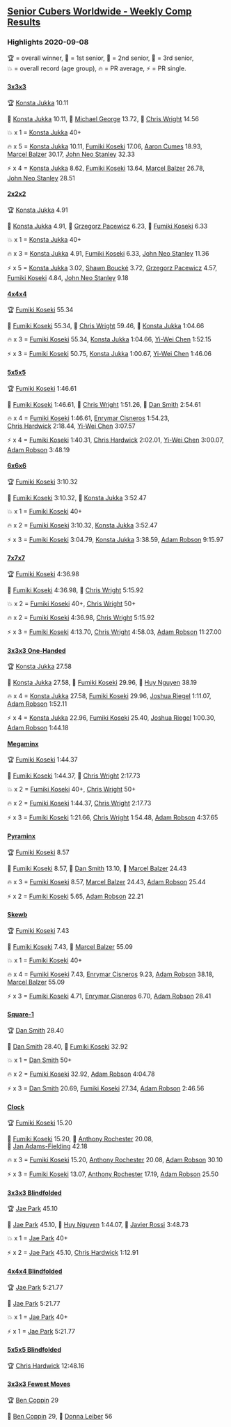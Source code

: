 <style>table {white-space: nowrap;}</style>
<link rel="stylesheet" type="text/css" href="/scw-comp/css/flags.css" />

## [Senior Cubers Worldwide - Weekly Comp Results](/scw-comp/results/)
### Highlights 2020-09-08

<span style="white-space: nowrap;">🏆 = overall winner</span>, <span style="white-space: nowrap;">🥇 = 1st senior</span>, <span style="white-space: nowrap;">🥈 = 2nd senior</span>, <span style="white-space: nowrap;">🥉 = 3rd senior</span>, <span style="white-space: nowrap;">💥 = overall record (age group)</span>, <span style="white-space: nowrap;">🔥 = PR average</span>, <span style="white-space: nowrap;">⚡ = PR single</span>.

#### [3x3x3](333.md)

<span style="white-space: nowrap;">🏆 [Konsta Jukka](../../persons/konsta_jukka/333.md) 10.11</span>

<span style="white-space: nowrap;">🥇 [Konsta Jukka](../../persons/konsta_jukka/333.md) 10.11</span>, <span style="white-space: nowrap;">🥈 [Michael George](../../persons/michael_george/333.md) 13.72</span>, <span style="white-space: nowrap;">🥉 [Chris Wright](../../persons/chris_wright/333.md) 14.56</span>

💥 x 1 = <span style="white-space: nowrap;">[Konsta Jukka](../../persons/konsta_jukka/333.md) 40+</span>

🔥 x 5 = <span style="white-space: nowrap;">[Konsta Jukka](../../persons/konsta_jukka/333.md) 10.11</span>, <span style="white-space: nowrap;">[Fumiki Koseki](../../persons/fumiki_koseki/333.md) 17.06</span>, <span style="white-space: nowrap;">[Aaron Cumes](../../persons/aaron_cumes/333.md) 18.93</span>, <span style="white-space: nowrap;">[Marcel Balzer](../../persons/marcel_balzer/333.md) 30.17</span>, <span style="white-space: nowrap;">[John Neo Stanley](../../persons/john_neo_stanley/333.md) 32.33</span>

⚡ x 4 = <span style="white-space: nowrap;">[Konsta Jukka](../../persons/konsta_jukka/333.md) 8.62</span>, <span style="white-space: nowrap;">[Fumiki Koseki](../../persons/fumiki_koseki/333.md) 13.64</span>, <span style="white-space: nowrap;">[Marcel Balzer](../../persons/marcel_balzer/333.md) 26.78</span>, <span style="white-space: nowrap;">[John Neo Stanley](../../persons/john_neo_stanley/333.md) 28.51</span>

#### [2x2x2](222.md)

<span style="white-space: nowrap;">🏆 [Konsta Jukka](../../persons/konsta_jukka/222.md) 4.91</span>

<span style="white-space: nowrap;">🥇 [Konsta Jukka](../../persons/konsta_jukka/222.md) 4.91</span>, <span style="white-space: nowrap;">🥈 [Grzegorz Pacewicz](../../persons/grzegorz_pacewicz/222.md) 6.23</span>, <span style="white-space: nowrap;">🥉 [Fumiki Koseki](../../persons/fumiki_koseki/222.md) 6.33</span>

💥 x 1 = <span style="white-space: nowrap;">[Konsta Jukka](../../persons/konsta_jukka/222.md) 40+</span>

🔥 x 3 = <span style="white-space: nowrap;">[Konsta Jukka](../../persons/konsta_jukka/222.md) 4.91</span>, <span style="white-space: nowrap;">[Fumiki Koseki](../../persons/fumiki_koseki/222.md) 6.33</span>, <span style="white-space: nowrap;">[John Neo Stanley](../../persons/john_neo_stanley/222.md) 11.36</span>

⚡ x 5 = <span style="white-space: nowrap;">[Konsta Jukka](../../persons/konsta_jukka/222.md) 3.02</span>, <span style="white-space: nowrap;">[Shawn Boucké](../../persons/shawn_boucke/222.md) 3.72</span>, <span style="white-space: nowrap;">[Grzegorz Pacewicz](../../persons/grzegorz_pacewicz/222.md) 4.57</span>, <span style="white-space: nowrap;">[Fumiki Koseki](../../persons/fumiki_koseki/222.md) 4.84</span>, <span style="white-space: nowrap;">[John Neo Stanley](../../persons/john_neo_stanley/222.md) 9.18</span>

#### [4x4x4](444.md)

<span style="white-space: nowrap;">🏆 [Fumiki Koseki](../../persons/fumiki_koseki/444.md) 55.34</span>

<span style="white-space: nowrap;">🥇 [Fumiki Koseki](../../persons/fumiki_koseki/444.md) 55.34</span>, <span style="white-space: nowrap;">🥈 [Chris Wright](../../persons/chris_wright/444.md) 59.46</span>, <span style="white-space: nowrap;">🥉 [Konsta Jukka](../../persons/konsta_jukka/444.md) 1:04.66</span>

🔥 x 3 = <span style="white-space: nowrap;">[Fumiki Koseki](../../persons/fumiki_koseki/444.md) 55.34</span>, <span style="white-space: nowrap;">[Konsta Jukka](../../persons/konsta_jukka/444.md) 1:04.66</span>, <span style="white-space: nowrap;">[Yi-Wei Chen](../../persons/yi_wei_chen/444.md) 1:52.15</span>

⚡ x 3 = <span style="white-space: nowrap;">[Fumiki Koseki](../../persons/fumiki_koseki/444.md) 50.75</span>, <span style="white-space: nowrap;">[Konsta Jukka](../../persons/konsta_jukka/444.md) 1:00.67</span>, <span style="white-space: nowrap;">[Yi-Wei Chen](../../persons/yi_wei_chen/444.md) 1:46.06</span>

#### [5x5x5](555.md)

<span style="white-space: nowrap;">🏆 [Fumiki Koseki](../../persons/fumiki_koseki/555.md) 1:46.61</span>

<span style="white-space: nowrap;">🥇 [Fumiki Koseki](../../persons/fumiki_koseki/555.md) 1:46.61</span>, <span style="white-space: nowrap;">🥈 [Chris Wright](../../persons/chris_wright/555.md) 1:51.26</span>, <span style="white-space: nowrap;">🥉 [Dan Smith](../../persons/dan_smith/555.md) 2:54.61</span>

🔥 x 4 = <span style="white-space: nowrap;">[Fumiki Koseki](../../persons/fumiki_koseki/555.md) 1:46.61</span>, <span style="white-space: nowrap;">[Enrymar Cisneros](../../persons/enrymar_cisneros/555.md) 1:54.23</span>, <span style="white-space: nowrap;">[Chris Hardwick](../../persons/chris_hardwick/555.md) 2:18.44</span>, <span style="white-space: nowrap;">[Yi-Wei Chen](../../persons/yi_wei_chen/555.md) 3:07.57</span>

⚡ x 4 = <span style="white-space: nowrap;">[Fumiki Koseki](../../persons/fumiki_koseki/555.md) 1:40.31</span>, <span style="white-space: nowrap;">[Chris Hardwick](../../persons/chris_hardwick/555.md) 2:02.01</span>, <span style="white-space: nowrap;">[Yi-Wei Chen](../../persons/yi_wei_chen/555.md) 3:00.07</span>, <span style="white-space: nowrap;">[Adam Robson](../../persons/adam_robson/555.md) 3:48.19</span>

#### [6x6x6](666.md)

<span style="white-space: nowrap;">🏆 [Fumiki Koseki](../../persons/fumiki_koseki/666.md) 3:10.32</span>

<span style="white-space: nowrap;">🥇 [Fumiki Koseki](../../persons/fumiki_koseki/666.md) 3:10.32</span>, <span style="white-space: nowrap;">🥈 [Konsta Jukka](../../persons/konsta_jukka/666.md) 3:52.47</span>

💥 x 1 = <span style="white-space: nowrap;">[Fumiki Koseki](../../persons/fumiki_koseki/666.md) 40+</span>

🔥 x 2 = <span style="white-space: nowrap;">[Fumiki Koseki](../../persons/fumiki_koseki/666.md) 3:10.32</span>, <span style="white-space: nowrap;">[Konsta Jukka](../../persons/konsta_jukka/666.md) 3:52.47</span>

⚡ x 3 = <span style="white-space: nowrap;">[Fumiki Koseki](../../persons/fumiki_koseki/666.md) 3:04.79</span>, <span style="white-space: nowrap;">[Konsta Jukka](../../persons/konsta_jukka/666.md) 3:38.59</span>, <span style="white-space: nowrap;">[Adam Robson](../../persons/adam_robson/666.md) 9:15.97</span>

#### [7x7x7](777.md)

<span style="white-space: nowrap;">🏆 [Fumiki Koseki](../../persons/fumiki_koseki/777.md) 4:36.98</span>

<span style="white-space: nowrap;">🥇 [Fumiki Koseki](../../persons/fumiki_koseki/777.md) 4:36.98</span>, <span style="white-space: nowrap;">🥈 [Chris Wright](../../persons/chris_wright/777.md) 5:15.92</span>

💥 x 2 = <span style="white-space: nowrap;">[Fumiki Koseki](../../persons/fumiki_koseki/777.md) 40+</span>, <span style="white-space: nowrap;">[Chris Wright](../../persons/chris_wright/777.md) 50+</span>

🔥 x 2 = <span style="white-space: nowrap;">[Fumiki Koseki](../../persons/fumiki_koseki/777.md) 4:36.98</span>, <span style="white-space: nowrap;">[Chris Wright](../../persons/chris_wright/777.md) 5:15.92</span>

⚡ x 3 = <span style="white-space: nowrap;">[Fumiki Koseki](../../persons/fumiki_koseki/777.md) 4:13.70</span>, <span style="white-space: nowrap;">[Chris Wright](../../persons/chris_wright/777.md) 4:58.03</span>, <span style="white-space: nowrap;">[Adam Robson](../../persons/adam_robson/777.md) 11:27.00</span>

#### [3x3x3 One-Handed](333oh.md)

<span style="white-space: nowrap;">🏆 [Konsta Jukka](../../persons/konsta_jukka/333oh.md) 27.58</span>

<span style="white-space: nowrap;">🥇 [Konsta Jukka](../../persons/konsta_jukka/333oh.md) 27.58</span>, <span style="white-space: nowrap;">🥈 [Fumiki Koseki](../../persons/fumiki_koseki/333oh.md) 29.96</span>, <span style="white-space: nowrap;">🥉 [Huy Nguyen](../../persons/huy_nguyen/333oh.md) 38.19</span>

🔥 x 4 = <span style="white-space: nowrap;">[Konsta Jukka](../../persons/konsta_jukka/333oh.md) 27.58</span>, <span style="white-space: nowrap;">[Fumiki Koseki](../../persons/fumiki_koseki/333oh.md) 29.96</span>, <span style="white-space: nowrap;">[Joshua Riegel](../../persons/joshua_riegel/333oh.md) 1:11.07</span>, <span style="white-space: nowrap;">[Adam Robson](../../persons/adam_robson/333oh.md) 1:52.11</span>

⚡ x 4 = <span style="white-space: nowrap;">[Konsta Jukka](../../persons/konsta_jukka/333oh.md) 22.96</span>, <span style="white-space: nowrap;">[Fumiki Koseki](../../persons/fumiki_koseki/333oh.md) 25.40</span>, <span style="white-space: nowrap;">[Joshua Riegel](../../persons/joshua_riegel/333oh.md) 1:00.30</span>, <span style="white-space: nowrap;">[Adam Robson](../../persons/adam_robson/333oh.md) 1:44.18</span>

#### [Megaminx](minx.md)

<span style="white-space: nowrap;">🏆 [Fumiki Koseki](../../persons/fumiki_koseki/minx.md) 1:44.37</span>

<span style="white-space: nowrap;">🥇 [Fumiki Koseki](../../persons/fumiki_koseki/minx.md) 1:44.37</span>, <span style="white-space: nowrap;">🥈 [Chris Wright](../../persons/chris_wright/minx.md) 2:17.73</span>

💥 x 2 = <span style="white-space: nowrap;">[Fumiki Koseki](../../persons/fumiki_koseki/minx.md) 40+</span>, <span style="white-space: nowrap;">[Chris Wright](../../persons/chris_wright/minx.md) 50+</span>

🔥 x 2 = <span style="white-space: nowrap;">[Fumiki Koseki](../../persons/fumiki_koseki/minx.md) 1:44.37</span>, <span style="white-space: nowrap;">[Chris Wright](../../persons/chris_wright/minx.md) 2:17.73</span>

⚡ x 3 = <span style="white-space: nowrap;">[Fumiki Koseki](../../persons/fumiki_koseki/minx.md) 1:21.66</span>, <span style="white-space: nowrap;">[Chris Wright](../../persons/chris_wright/minx.md) 1:54.48</span>, <span style="white-space: nowrap;">[Adam Robson](../../persons/adam_robson/minx.md) 4:37.65</span>

#### [Pyraminx](pyram.md)

<span style="white-space: nowrap;">🏆 [Fumiki Koseki](../../persons/fumiki_koseki/pyram.md) 8.57</span>

<span style="white-space: nowrap;">🥇 [Fumiki Koseki](../../persons/fumiki_koseki/pyram.md) 8.57</span>, <span style="white-space: nowrap;">🥈 [Dan Smith](../../persons/dan_smith/pyram.md) 13.10</span>, <span style="white-space: nowrap;">🥉 [Marcel Balzer](../../persons/marcel_balzer/pyram.md) 24.43</span>

🔥 x 3 = <span style="white-space: nowrap;">[Fumiki Koseki](../../persons/fumiki_koseki/pyram.md) 8.57</span>, <span style="white-space: nowrap;">[Marcel Balzer](../../persons/marcel_balzer/pyram.md) 24.43</span>, <span style="white-space: nowrap;">[Adam Robson](../../persons/adam_robson/pyram.md) 25.44</span>

⚡ x 2 = <span style="white-space: nowrap;">[Fumiki Koseki](../../persons/fumiki_koseki/pyram.md) 5.65</span>, <span style="white-space: nowrap;">[Adam Robson](../../persons/adam_robson/pyram.md) 22.21</span>

#### [Skewb](skewb.md)

<span style="white-space: nowrap;">🏆 [Fumiki Koseki](../../persons/fumiki_koseki/skewb.md) 7.43</span>

<span style="white-space: nowrap;">🥇 [Fumiki Koseki](../../persons/fumiki_koseki/skewb.md) 7.43</span>, <span style="white-space: nowrap;">🥈 [Marcel Balzer](../../persons/marcel_balzer/skewb.md) 55.09</span>

💥 x 1 = <span style="white-space: nowrap;">[Fumiki Koseki](../../persons/fumiki_koseki/skewb.md) 40+</span>

🔥 x 4 = <span style="white-space: nowrap;">[Fumiki Koseki](../../persons/fumiki_koseki/skewb.md) 7.43</span>, <span style="white-space: nowrap;">[Enrymar Cisneros](../../persons/enrymar_cisneros/skewb.md) 9.23</span>, <span style="white-space: nowrap;">[Adam Robson](../../persons/adam_robson/skewb.md) 38.18</span>, <span style="white-space: nowrap;">[Marcel Balzer](../../persons/marcel_balzer/skewb.md) 55.09</span>

⚡ x 3 = <span style="white-space: nowrap;">[Fumiki Koseki](../../persons/fumiki_koseki/skewb.md) 4.71</span>, <span style="white-space: nowrap;">[Enrymar Cisneros](../../persons/enrymar_cisneros/skewb.md) 6.70</span>, <span style="white-space: nowrap;">[Adam Robson](../../persons/adam_robson/skewb.md) 28.41</span>

#### [Square-1](sq1.md)

<span style="white-space: nowrap;">🏆 [Dan Smith](../../persons/dan_smith/sq1.md) 28.40</span>

<span style="white-space: nowrap;">🥇 [Dan Smith](../../persons/dan_smith/sq1.md) 28.40</span>, <span style="white-space: nowrap;">🥈 [Fumiki Koseki](../../persons/fumiki_koseki/sq1.md) 32.92</span>

💥 x 1 = <span style="white-space: nowrap;">[Dan Smith](../../persons/dan_smith/sq1.md) 50+</span>

🔥 x 2 = <span style="white-space: nowrap;">[Fumiki Koseki](../../persons/fumiki_koseki/sq1.md) 32.92</span>, <span style="white-space: nowrap;">[Adam Robson](../../persons/adam_robson/sq1.md) 4:04.78</span>

⚡ x 3 = <span style="white-space: nowrap;">[Dan Smith](../../persons/dan_smith/sq1.md) 20.69</span>, <span style="white-space: nowrap;">[Fumiki Koseki](../../persons/fumiki_koseki/sq1.md) 27.34</span>, <span style="white-space: nowrap;">[Adam Robson](../../persons/adam_robson/sq1.md) 2:46.56</span>

#### [Clock](clock.md)

<span style="white-space: nowrap;">🏆 [Fumiki Koseki](../../persons/fumiki_koseki/clock.md) 15.20</span>

<span style="white-space: nowrap;">🥇 [Fumiki Koseki](../../persons/fumiki_koseki/clock.md) 15.20</span>, <span style="white-space: nowrap;">🥈 [Anthony Rochester](../../persons/anthony_rochester/clock.md) 20.08</span>, <span style="white-space: nowrap;">🥉 [Jan Adams-Fielding](../../persons/jan_adams_fielding/clock.md) 42.18</span>

🔥 x 3 = <span style="white-space: nowrap;">[Fumiki Koseki](../../persons/fumiki_koseki/clock.md) 15.20</span>, <span style="white-space: nowrap;">[Anthony Rochester](../../persons/anthony_rochester/clock.md) 20.08</span>, <span style="white-space: nowrap;">[Adam Robson](../../persons/adam_robson/clock.md) 30.10</span>

⚡ x 3 = <span style="white-space: nowrap;">[Fumiki Koseki](../../persons/fumiki_koseki/clock.md) 13.07</span>, <span style="white-space: nowrap;">[Anthony Rochester](../../persons/anthony_rochester/clock.md) 17.19</span>, <span style="white-space: nowrap;">[Adam Robson](../../persons/adam_robson/clock.md) 25.50</span>

#### [3x3x3 Blindfolded](333bf.md)

<span style="white-space: nowrap;">🏆 [Jae Park](../../persons/jae_park/333bf.md) 45.10</span>

<span style="white-space: nowrap;">🥇 [Jae Park](../../persons/jae_park/333bf.md) 45.10</span>, <span style="white-space: nowrap;">🥈 [Huy Nguyen](../../persons/huy_nguyen/333bf.md) 1:44.07</span>, <span style="white-space: nowrap;">🥉 [Javier Rossi](../../persons/javier_rossi/333bf.md) 3:48.73</span>

💥 x 1 = <span style="white-space: nowrap;">[Jae Park](../../persons/jae_park/333bf.md) 40+</span>

⚡ x 2 = <span style="white-space: nowrap;">[Jae Park](../../persons/jae_park/333bf.md) 45.10</span>, <span style="white-space: nowrap;">[Chris Hardwick](../../persons/chris_hardwick/333bf.md) 1:12.91</span>

#### [4x4x4 Blindfolded](444bf.md)

<span style="white-space: nowrap;">🏆 [Jae Park](../../persons/jae_park/444bf.md) 5:21.77</span>

<span style="white-space: nowrap;">🥇 [Jae Park](../../persons/jae_park/444bf.md) 5:21.77</span>

💥 x 1 = <span style="white-space: nowrap;">[Jae Park](../../persons/jae_park/444bf.md) 40+</span>

⚡ x 1 = <span style="white-space: nowrap;">[Jae Park](../../persons/jae_park/444bf.md) 5:21.77</span>

#### [5x5x5 Blindfolded](555bf.md)

<span style="white-space: nowrap;">🏆 [Chris Hardwick](../../persons/chris_hardwick/555bf.md) 12:48.16</span>

#### [3x3x3 Fewest Moves](333fm.md)

<span style="white-space: nowrap;">🏆 [Ben Coppin](../../persons/ben_coppin/333fm.md) 29</span>

<span style="white-space: nowrap;">🥇 [Ben Coppin](../../persons/ben_coppin/333fm.md) 29</span>, <span style="white-space: nowrap;">🥈 [Donna Leiber](../../persons/donna_leiber/333fm.md) 56</span>


<!-- Global site tag (gtag.js) - Google Analytics -->
<script async src="https://www.googletagmanager.com/gtag/js?id=UA-86348435-3"></script>
<script>window.dataLayer = window.dataLayer || []; function gtag() {dataLayer.push(arguments);} gtag('js', new Date()); gtag('config', 'UA-86348435-3');</script>
